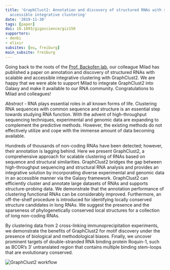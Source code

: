 ```yaml
---
title: 'GraphClust2: Annotation and discovery of structured RNAs with scalable and
  accessible integrative clustering'
date: '2019-11-30'
tags: [paper]
doi: 10.1093/gigascience/giz150
supporters:
- denbi
- elixir
subsites: [eu, freiburg]
main_subsite: freiburg
---
```


Going back to the roots of the [Prof. Backofen lab](http://www.bioinf.uni-freiburg.de/?en), our colleague Milad has published a paper on annotation and discovery of structured RNAs with scalable and accessible integrative clustering with GraphClust2. We are happy that we were able to support Milad to integrate GraphClust2 into Galaxy and make it available to our RNA community. Congratulations to Milad and colleagues!

_Abstract_ - RNA plays essential roles in all known forms of life. Clustering RNA sequences with common sequence and structure is an essential step towards studying RNA function. With the advent of high-throughput sequencing techniques, experimental and genomic data are expanding to complement the predictive methods. However, the existing methods do not effectively utilize and cope with the immense amount of data becoming available.

Hundreds of thousands of non-coding RNAs have been detected; however, their annotation is lagging behind. Here we present GraphClust2, a comprehensive approach for scalable clustering of RNAs based on sequence and structural similarities. GraphClust2 bridges the gap between high-throughput sequencing and structural RNA analysis and provides an integrative solution by incorporating diverse experimental and genomic data in an accessible manner via the Galaxy framework. GraphClust2 can efficiently cluster and annotate large datasets of RNAs and supports structure-probing data. We demonstrate that the annotation performance of clustering functional RNAs can be considerably improved. Furthermore, an off-the-shelf procedure is introduced for identifying locally conserved structure candidates in long RNAs. We suggest the presence and the sparseness of phylogenetically conserved local structures for a collection of long non-coding RNAs.

By clustering data from 2 cross-linking immunoprecipitation experiments, we demonstrate the benefits of GraphClust2 for motif discovery under the presence of biological and methodological biases. Finally, we uncover prominent targets of double-stranded RNA binding protein Roquin-1, such as BCOR’s 3′ untranslated region that contains multiple binding stem-loops that are evolutionary conserved.


![GraphClust2 workflow](/assets/media/GraphClust2.jpeg)

